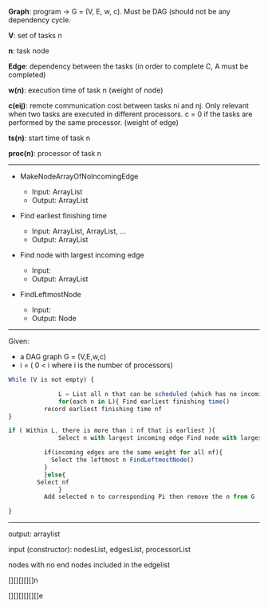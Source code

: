 **Graph**: program → G = (V, E, w, c). Must be DAG (should not be any dependency cycle.

**V**: set of tasks n

**n**: task node

**Edge**: dependency between the tasks (in order to complete C, A must be completed)

**w(n)**: execution time of task n (weight of node)

**c(eij)**: remote communication cost between tasks ni and nj. Only relevant when two tasks are executed in different processors. c = 0 if the tasks are performed by the same processor. (weight of edge)

**ts(n)**: start time of task n

**proc(n)**: processor of task n

----------------------------------------------

- MakeNodeArrayOfNoIncomingEdge
  - Input: ArrayList<Edge>
  - Output: ArrayList<Node>

- Find earliest finishing time
  - Input: ArrayList<Node>, ArrayList<Processor>, ...
  - Output: ArrayList<Node>
- Find node with largest incoming edge
  - Input: 
  - Output: ArrayList<Node>
- FindLeftmostNode
  - Input:
  - Output: Node

-----------------------------------------------------
Given:
- a DAG graph G = (V,E,w,c)
- i = ( 0 < i where i is the number of processors)

```javascript
While (V is not empty) {

              L = List all n that can be scheduled (which has no incoming edge) MakeNodeArrayOfNoIncomingEdge()
              for(each n in L){ Find earliest finishing time()
	      record earliest finishing time nf
}

if ( Within L, there is more than 1 nf that is earliest ){
              Select n with largest incoming edge Find node with largest incoming edge()

	      if(incoming edges are the same weight for all nf){
		    Select the leftmost n FindLeftmostNode()
	      }
	      }else{
		Select nf
              }
	      Add selected n to corresponding Pi then remove the n from G

}
```
------------------------------
output: arraylist<Processor>

input (constructor): nodesList, edgesList, processorList

nodes with no end nodes included in the edgelist

[][][][][]n

[][][][][][]e


